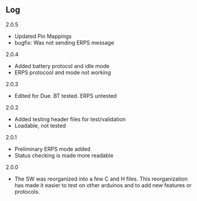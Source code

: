 ## Log

2.0.5
- Updated Pin Mappings
- bugfix: Was not sending ERPS message

2.0.4
- Added battery protocol and idle mode
- ERPS protocool and mode not working

2.0.3
- Edited for Due. BT tested. ERPS untested

2.0.2
- Added testing header files for test/validation
- Loadable, not tested

2.0.1
- Preliminary ERPS mode added
- Status checking is made more readable

2.0.0
- The SW was reorganized into a few C and H files. This reorganization has made it easier to test on other arduinos and to add new features or protocols.

